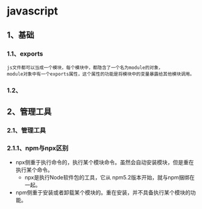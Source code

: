 # javascript

## 1、基础
### 1.1、exports
```text
js文件都可以当成一个模块，每个模块中，都隐含了一个名为module的对象，
module对象中有一个exports属性，这个属性的功能是将模块中的变量暴露给其他模块调用。  
```

### 1.2、

## 2、管理工具
### 2.1、管理工具

### 2.1.1、npm与npx区别
+ npx侧重于执行命令的，执行某个模块命令。虽然会自动安装模块，但是重在执行某个命令。  
  - npx是执行Node软件包的工具，它从 npm5.2版本开始，就与npm捆绑在一起。
+ npm侧重于安装或者卸载某个模块的。重在安装，并不具备执行某个模块的功能。  

